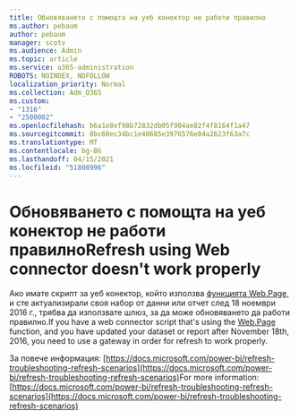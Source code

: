 ```yaml
---
title: Обновяването с помощта на уеб конектор не работи правилно
ms.author: pebaum
author: pebaum
manager: scotv
ms.audience: Admin
ms.topic: article
ms.service: o365-administration
ROBOTS: NOINDEX, NOFOLLOW
localization_priority: Normal
ms.collection: Adm_O365
ms.custom:
- "1316"
- "2500002"
ms.openlocfilehash: b6a1e8ef98b72832db05f904ae82f4f8164f1a47
ms.sourcegitcommit: 8bc60ec34bc1e40685e3976576e04a2623f63a7c
ms.translationtype: MT
ms.contentlocale: bg-BG
ms.lasthandoff: 04/15/2021
ms.locfileid: "51808996"
---
```

# <a name="refresh-using-web-connector-doesnt-work-properly"></a><span data-ttu-id="1fe8e-102">Обновяването с помощта на уеб конектор не работи правилно</span><span class="sxs-lookup"><span data-stu-id="1fe8e-102">Refresh using Web connector doesn't work properly</span></span>

<span data-ttu-id="1fe8e-103">Ако имате скрипт за уеб конектор, който използва [функцията Web.Page,](https://msdn.microsoft.com/library/mt260924.aspx) и сте актуализирали своя набор от данни или отчет след 18 ноември 2016 г., трябва да използвате шлюз, за да може обновяването да работи правилно.</span><span class="sxs-lookup"><span data-stu-id="1fe8e-103">If you have a web connector script that's using the [Web.Page](https://msdn.microsoft.com/library/mt260924.aspx) function, and you have updated your dataset or report after November 18th, 2016, you need to use a gateway in order for refresh to work properly.</span></span>

<span data-ttu-id="1fe8e-104">За повече информация: [https://docs.microsoft.com/power-bi/refresh-troubleshooting-refresh-scenarios](https://docs.microsoft.com/power-bi/refresh-troubleshooting-refresh-scenarios)</span><span class="sxs-lookup"><span data-stu-id="1fe8e-104">For more information: [https://docs.microsoft.com/power-bi/refresh-troubleshooting-refresh-scenarios](https://docs.microsoft.com/power-bi/refresh-troubleshooting-refresh-scenarios)</span></span>
